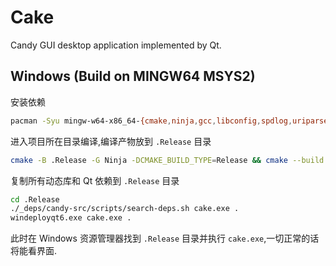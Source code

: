 # Cake

Candy GUI desktop application implemented by Qt.

## Windows (Build on MINGW64 MSYS2)

安装依赖

```bash
pacman -Syu mingw-w64-x86_64-{cmake,ninja,gcc,libconfig,spdlog,uriparser,poco,qt6-base}
```

进入项目所在目录编译,编译产物放到 `.Release` 目录

```bash
cmake -B .Release -G Ninja -DCMAKE_BUILD_TYPE=Release && cmake --build .Release
```

复制所有动态库和 Qt 依赖到 `.Release` 目录

```bash
cd .Release
./_deps/candy-src/scripts/search-deps.sh cake.exe .
windeployqt6.exe cake.exe .
```

此时在 Windows 资源管理器找到 `.Release` 目录并执行 `cake.exe`,一切正常的话将能看界面.
